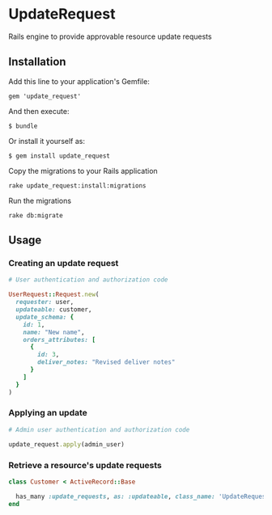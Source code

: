 # UpdateRequest

Rails engine to provide approvable resource update requests

## Installation

Add this line to your application's Gemfile:

    gem 'update_request'

And then execute:

    $ bundle

Or install it yourself as:

    $ gem install update_request
    
Copy the migrations to your Rails application

    rake update_request:install:migrations
        
Run the migrations

    rake db:migrate
    
## Usage

### Creating an update request

```ruby
# User authentication and authorization code

UserRequest::Request.new(
  requester: user,
  updateable: customer, 
  update_schema: { 
    id: 1, 
    name: "New name", 
    orders_attributes: [
      {
        id: 3,
        deliver_notes: "Revised deliver notes"
      }
    ]
  }
)
```

### Applying an update

```ruby
# Admin user authentication and authorization code

update_request.apply(admin_user)
```

### Retrieve a resource's update requests

```ruby
class Customer < ActiveRecord::Base

  has_many :update_requests, as: :updateable, class_name: 'UpdateRequest::Request'
end
```
